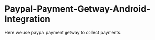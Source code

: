 # Paypal-Payment-Getway-Android-Integration
Here we use paypal payment getway to collect payments. 
